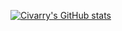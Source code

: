 [![Civarry's GitHub stats](https://github-readme-stats.vercel.app/api/top-langs?username=civarry&hide=html,scss,stylus,blade,jupyter%20notebook,css,shell,batchfile,dockerfile,typescript&theme=algolia&show_icons=true)](https://github.com/civarry/)
<!---
civarry/civarry is a ✨ special ✨ repository because its `README.md` (this file) appears on your GitHub profile.
You can click the Preview link to take a look at your changes.
--->
